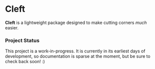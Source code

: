 # Cleft 

**Cleft** is a lightweight package designed to make cutting corners _much_ easier.

### Project Status

This project is a work-in-progress. It is currently in its earliest days of development, so documentation is sparse at the moment, but be sure to check back soon! :)
